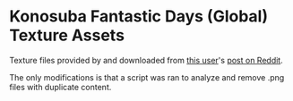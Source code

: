 # Konosuba Fantastic Days (Global) Texture Assets

Texture files provided by and downloaded from [this user](https://www.reddit.com/user/liinko)'s [post on Reddit](https://www.reddit.com/r/Konosuba/comments/pd3yqn/live2d_characters_from_konosuba_fantastic_days/).

The only modifications is that a script was ran to analyze and remove .png files with duplicate content.

